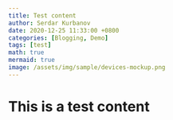 ```yaml
---
title: Test content
author: Serdar Kurbanov
date: 2020-12-25 11:33:00 +0800
categories: [Blogging, Demo]
tags: [test]
math: true
mermaid: true
image: /assets/img/sample/devices-mockup.png
---
```


# This is a test content

